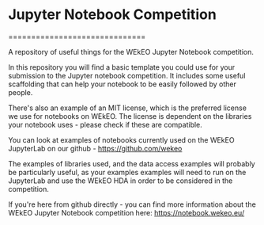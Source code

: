 # Jupyter Notebook Competition
==============================

A repository of useful things for the WEkEO Jupyter Notebook competition.

In this repository you will find a basic template you could use for your submission to the Jupyter notebook competition. It includes some useful scaffolding that can help your notebook to be easily followed by other people. 

There's also an example of an MIT license, which is the preferred license we use for notebooks on WEkEO. The license is dependent on the libraries your notebook uses - please check if these are compatible.

You can look at examples of notebooks currently used on the WEkEO JupyterLab on our github - https://github.com/wekeo 

The examples of libraries used, and the data access examples will probably be particularly useful, as your examples examples will need to run on the JupyterLab and use the WEkEO HDA in order to be considered in the competition.

If you're here from github directly - you can find more information about the WEkEO Jupyter Notebook competition here: https://notebook.wekeo.eu/ 
